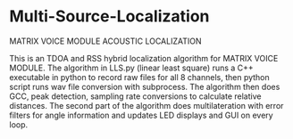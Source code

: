 # Multi-Source-Localization

MATRIX VOICE MODULE ACOUSTIC LOCALIZATION

This is an TDOA and RSS hybrid localization algorithm for MATRIX VOICE MODULE. 
The algorithm in LLS.py (linear least square) runs a C++ executable in python to record raw files for all 8 channels, then python script runs wav file conversion with subprocess. The algorithm then does GCC, peak detection, sampling rate conversions to calculate relative distances. 
The second part of the algorithm does multilateration with error filters for angle information and updates LED displays and GUI on every loop.  
